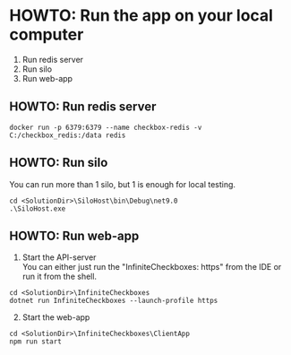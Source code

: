 # HOWTO: Run the app on your local computer
1. Run redis server
2. Run silo
3. Run web-app

## HOWTO: Run redis server
```shell
docker run -p 6379:6379 --name checkbox-redis -v C:/checkbox_redis:/data redis
```

## HOWTO: Run silo
You can run more than 1 silo, but 1 is enough for local testing.

```shell
cd <SolutionDir>\SiloHost\bin\Debug\net9.0
.\SiloHost.exe
```

## HOWTO: Run web-app
1. Start the API-server  
You can either just run the "InfiniteCheckboxes: https" from the IDE or run it from the shell.

```shell
cd <SolutionDir>\InfiniteCheckboxes
dotnet run InfiniteCheckboxes --launch-profile https
```

2. Start the web-app
```shell
cd <SolutionDir>\InfiniteCheckboxes\ClientApp
npm run start
```
